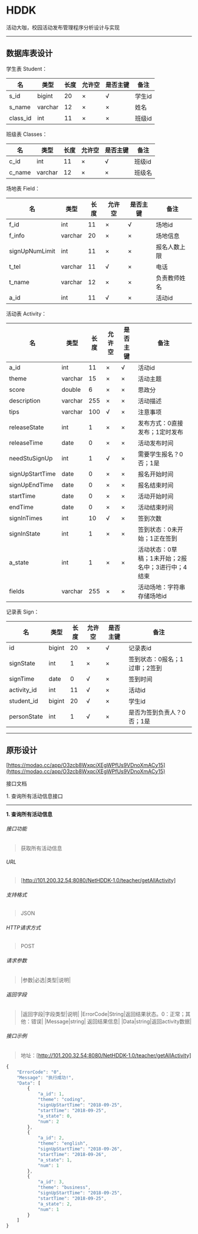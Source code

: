 # HDDK

活动大咖，校园活动发布管理程序分析设计与实现

---

## 数据库表设计

学生表 Student：

|名|类型|长度|允许空|是否主键|备注|
|---|---|---|---|---|---|
|s_id|bigint|20|×|√|学生id|
|s_name|varchar|12|×|×|姓名|
|class_id|int|11|×|×|班级id|

班级表 Classes：

|名|类型|长度|允许空|是否主键|备注|
|---|---|---|---|---|---|
|c_id|int|11|×|√|班级id|
|c_name|varchar|12|×|×|班级名|

场地表 Field：

|名|类型|长度|允许空|是否主键|备注|
|---|---|---|---|---|---|
|f_id|int|11|×|√|场地id|
|f_info|varchar|20|×|×|场地信息|
|signUpNumLimit|int|11|×|×|报名人数上限|
|t_tel|varchar|11|√|×|电话|
|t_name|varchar|12|×|×|负责教师姓名|
|a_id|int|11|√|×|活动id|

活动表 Activity：

|名|类型|长度|允许空|是否主键|备注|
|---|---|---|---|---|---|
|a_id|int|11|×|√|活动id|
|theme|varchar|15|×|×|活动主题|
|score|double|6|×|×|思政分|
|description|varchar|255|×|×|活动描述|
|tips|varchar|100|√|×|注意事项|
|releaseState|int|1|×|×|发布方式：0直接发布；1定时发布|
|releaseTime|date|0|×|×|活动发布时间|
|needStuSignUp|int|1|√|×|需要学生报名？0否；1是|
|signUpStartTime|date|0|×|×|报名开始时间|
|signUpEndTime|date|0|×|×|报名结束时间|
|startTime|date|0|×|×|活动开始时间|
|endTime|date|0|×|×|活动结束时间|
|signInTimes|int|10|√|×|签到次数|
|signInState|int|1|×|×|签到状态：0未开始；1正在签到|
|a_state|int|1|×|×|活动状态：0草稿；1未开始；2报名中；3进行中；4结束|
|fields|varchar|255|×|×|活动场地：字符串存储场地id|

记录表 Sign：

|名|类型|长度|允许空|是否主键|备注|
|---|---|---|---|---|---|
|id|bigint|20|×|√|记录表id|
|signState|int|1|×|×|签到状态：0报名；1过审；2签到|
|signTime|date|0|√|×|签到时间|
|activity_id|int|11|√|×|活动id|
|student_id|bigint|20|√|×|学生id|
|personState|int|1|√|×|是否为签到负责人？0否；1是|

---

## 原形设计
[https://modao.cc/app/O3zcb8WxqciXEgWPfUs9VDnoXmACy15](https://modao.cc/app/O3zcb8WxqciXEgWPfUs9VDnoXmACy15)

接口文档

1\. 查询所有活动信息接口

---

**1\. 查询所有活动信息**
###### 接口功能
> 获取所有活动信息

###### URL
> [http://101.200.32.54:8080/NetHDDK-1.0/teacher/getAllActivity]

###### 支持格式
> JSON

###### HTTP请求方式
> POST

###### 请求参数
> |参数|必选|类型|说明|

###### 返回字段
> |返回字段|字段类型|说明|
|ErrorCode|String|返回结果状态。0：正常；其他：错误|
|Message|string| 返回结果信息|
|Data|string|返回activity数据|

###### 接口示例
> 地址：[http://101.200.32.54:8080/NetHDDK-1.0/teacher/getAllActivity]
``` javascript
{
    "ErrorCode": "0",
    "Message": "执行成功!",
    "Data": [
        {
            "a_id": 1,
            "theme": "coding",
            "signUpStartTime": "2018-09-25",
            "startTime": "2018-09-25",
            "a_state": 0,
            "num": 2
        },
        {
            "a_id": 2,
            "theme": "english",
            "signUpStartTime": "2018-09-26",
            "startTime": "2018-09-26",
            "a_state": 1,
            "num": 1
        },
        {
            "a_id": 3,
            "theme": "business",
            "signUpStartTime": "2018-09-25",
            "startTime": "2018-09-25",
            "a_state": 2,
            "num": 1
        }
    ]
}

